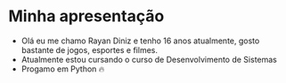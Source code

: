 # Minha apresentação
- Olá eu me chamo Rayan Diniz e tenho 16 anos atualmente, gosto bastante de jogos, esportes e filmes.
- Atualmente estou cursando o curso de Desenvolvimento de Sistemas
- Progamo em Python 🔥
